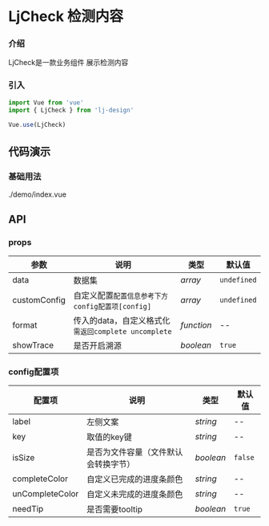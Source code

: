 # LjCheck 检测内容

### 介绍

LjCheck是一款业务组件 展示检测内容

### 引入

```javascript
import Vue from 'vue'
import { LjCheck } from 'lj-design'

Vue.use(LjCheck)
```

## 代码演示

### 基础用法

<demo-code>./demo/index.vue</demo-code>

## API

### props

| 参数 | 说明 | 类型 |  默认值  |
|------|------|-----|----------|
| data | 数据集 | _array_ | `undefined` |
| customConfig | 自定义配置`配置信息参考下方config配置项[config]` | _array_ | `undefined` |
| format | 传入的data，自定义格式化`需返回complete uncomplete` | _function_ | -- |
| showTrace | 是否开启溯源 | _boolean_ | `true` |

### config配置项

| 配置项 | 说明 | 类型 |  默认值  |
|------|------|-----|----------|
| label | 左侧文案 | _string_ | -- |
| key | 取值的key键 | _string_ | -- |
| isSize | 是否为文件容量（文件默认会转换字节） | _boolean_ | `false` |
| completeColor | 自定义已完成的进度条颜色 | _string_ | -- |
| unCompleteColor | 自定义未完成的进度条颜色 | _string_ | -- |
| needTip | 是否需要tooltip | _boolean_ | `true` |
